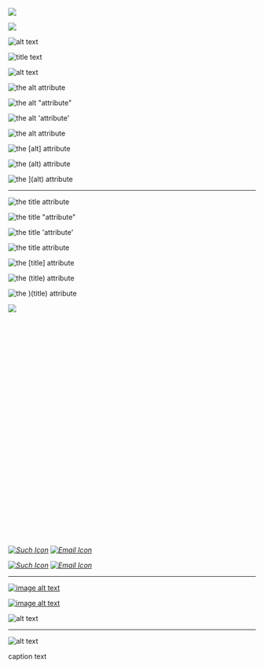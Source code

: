 <!--------------------------------------
                Basics
--------------------------------------->

<!--no src attributes-->

<!--basics-->

![](/relative_url)

![](www.example.com/absolute_url)

<!--other attributes-->

![alt text](/url)

![](/url "title text")

![alt text](/url "title text")

<!--------------------------------------
            Special Characters
--------------------------------------->

![  the  alt  attribute  ](/url)

![the alt "attribute"](/url)

![the alt 'attribute'](/url)

![the alt attribute](/url)

![the \[alt\] attribute](/url)

![the (alt) attribute](/url)

![the \](alt) attribute](/url)

* * *

![](/url "  the  title  attribute  ")

![](/url 'the title "attribute"')

![](/url "the title 'attribute'")

![](/url "the title attribute")

![](/url "the [title] attribute")

![](/url "the (title) attribute")

![](/url "the )(title) attribute")

<!--------------------------------------
                Weird URLs
--------------------------------------->

<!--image with data uri-->

![](data:image/gif;base64,abcdefghij)

![](data:image/svg+xml;utf8,%3Csvg%20xmlns='http://www.w3.org/2000/svg'%20width='1080'%20height='956'%3E%3C/svg%3E)

<!--------------------------------------
            Combinations
--------------------------------------->

<!-- link with just image -->

[*![Such Icon](/search.svg)*]() [*![Email Icon](/email.svg)*]()

[*![Such Icon](/search.svg)*]() [*![Email Icon](/email.svg)*]()

* * *

<!--image inside a link-->

[![image alt text](/image.jpg "image title text")](/page.html "link title text")  

<!--image inside an empty link-->

[![image alt text](/src)]()

<!--------------------------------------
            Picture / Figure
--------------------------------------->

![alt text](/image.jpg "title text")

* * *

![alt text](/image.jpg "title text")

caption text